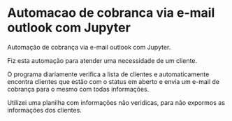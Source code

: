 # Automacao de cobranca via e-mail outlook com Jupyter
 Automação de cobrança via e-mail outlook com Jupyter.

 Fiz esta automação para atender uma necessidade de um cliente.

 O programa diariamente verifica a lista de clientes e automaticamente encontra clientes que estão com o status em aberto e envia um e-mail de cobrança para o mesmo com todas informações.

 Utilizei uma planilha com informações não veridicas, para não expormos as informações dos clientes.
 
